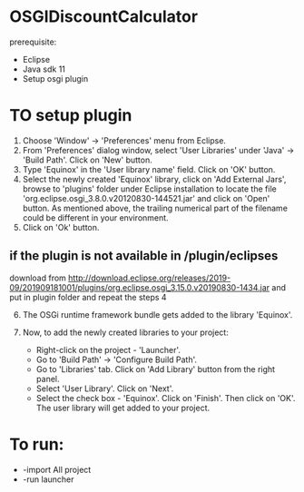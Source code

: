 # OSGIDiscountCalculator
 

prerequisite:
* Eclipse 
* Java sdk 11  
* Setup osgi plugin 

# TO setup plugin

1. Choose 'Window' -> 'Preferences' menu from Eclipse.
2. From 'Preferences' dialog window, select 'User Libraries' under 'Java' -> 'Build Path'. Click on 'New' button.
3. Type 'Equinox' in the 'User library name' field. Click on 'OK' button.
4. Select the newly created 'Equinox' library, click on 'Add External Jars', browse to 'plugins' folder under Eclipse installation to locate the file 'org.eclipse.osgi_3.8.0.v20120830-144521.jar' and click on 'Open' button. As mentioned above, the trailing numerical part of the filename could be different in your environment.
5. Click on 'Ok' button.

## if the plugin is not available in /plugin/eclipses
download from http://download.eclipse.org/releases/2019-09/201909181001/plugins/org.eclipse.osgi_3.15.0.v20190830-1434.jar and put in plugin folder and 
repeat the steps 4

6. The OSGi runtime framework bundle gets added to the library 'Equinox'.

5. Now, to add the newly created libraries to your project: 
	- Right-click on the project - 'Launcher'.
	- Go to 'Build Path' -> 'Configure Build Path'. 
	- Go to 'Libraries' tab. Click on 'Add Library' button from the right panel. 
	- Select 'User Library'. Click on 'Next'. 
	- Select the check box - 'Equinox'. Click on 'Finish'. Then click on 'OK'. The user library will get added to your project.



# To run:
 * -import All project
 * -run launcher

